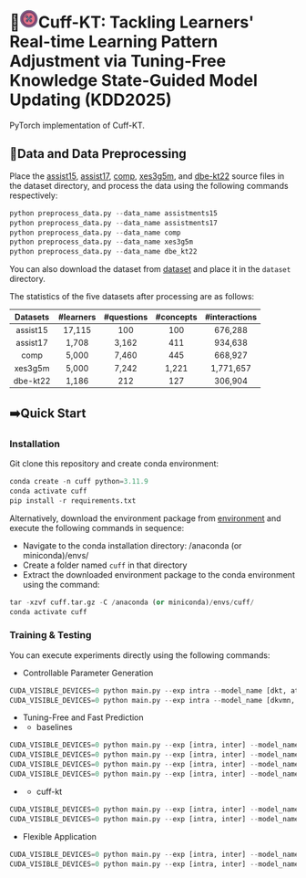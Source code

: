 # 🚀![1727842522286](assets/logo.png)Cuff-KT: Tackling Learners' Real-time Learning Pattern Adjustment via Tuning-Free Knowledge State-Guided Model Updating (KDD2025)

PyTorch implementation of Cuff-KT.

## 🌟Data and Data Preprocessing

Place the [assist15](https://sites.google.com/site/assistmentsdata/datasets/2015-assistments-skill-builder-data), [assist17](https://sites.google.com/view/assistmentsdatamining/dataset?authuser=0), [comp](https://github.com/wahr0411/PTADisc), [xes3g5m](https://github.com/ai4ed/XES3G5M), and [dbe-kt22](https://dataverse.ada.edu.au/dataset.xhtml?persistentId=doi:10.26193/6DZWOH) source files in the dataset directory, and process the data using the following commands respectively:

```python
python preprocess_data.py --data_name assistments15
python preprocess_data.py --data_name assistments17
python preprocess_data.py --data_name comp
python preprocess_data.py --data_name xes3g5m
python preprocess_data.py --data_name dbe_kt22
```

You can also download the dataset from [dataset](https://drive.google.com/drive/folders/1egDh9SZGHrIx1ZHiKZS2udE0-uEFRPa7?usp=sharing) and place it in the `dataset` directory.

The statistics of the five datasets after processing are as follows:

| Datasets | #learners | #questions | #concepts | #interactions |
| :------: | :-------: | :--------: | :-------: | :-----------: |
| assist15 |  17,115  |    100    |    100    |    676,288    |
| assist17 |   1,708   |   3,162   |    411    |    934,638    |
|   comp   |   5,000   |   7,460   |    445    |    668,927    |
| xes3g5m |   5,000   |   7,242   |   1,221   |   1,771,657   |
| dbe-kt22 |   1,186   |    212    |    127    |    306,904    |

## ➡️Quick Start

### Installation

Git clone this repository and create conda environment:

```python
conda create -n cuff python=3.11.9
conda activate cuff
pip install -r requirements.txt 
```

Alternatively, download the environment package from [environment](https://drive.google.com/file/d/1cp88niNVqeITelsCUrOOxJxjPGcxvQQG/view?usp=sharing) and execute the following commands in sequence:

- Navigate to the conda installation directory: /anaconda (or miniconda)/envs/
- Create a folder named `cuff` in that directory
- Extract the downloaded environment package to the conda environment using the command:

```python
tar -xzvf cuff.tar.gz -C /anaconda (or miniconda)/envs/cuff/
conda activate cuff
```

### Training & Testing

You can execute experiments directly using the following commands:

- Controllable Parameter Generation

```python
CUDA_VISIBLE_DEVICES=0 python main.py --exp intra --model_name [dkt, atdkt] --data_name [assistments15, assistments17, comp, xes3g5m, dbe_kt22] --method cuff --rank 1 --control [ecod, pca, iforest, lof, cuff] --ratio [0, 0.2, 0.4, 0.6, 0.8, 1]
CUDA_VISIBLE_DEVICES=0 python main.py --exp intra --model_name [dkvmn, stablekt, dimkt, diskt, akt] --data_name [assistments15, assistments17, comp, xes3g5m, dbe_kt22] --method cuff --rank 1 --control [ecod, pca, iforest, lof, cuff] --ratio [0, 0.2, 0.4, 0.6, 0.8, 1] --convert True
```

- Tuning-Free and Fast Prediction
- - baselines

```python
CUDA_VISIBLE_DEVICES=0 python main.py --exp [intra, inter] --model_name [dkt, atdkt] --data_name [assistments15, assistments17, comp, xes3g5m, dbe_kt22]
CUDA_VISIBLE_DEVICES=0 python main.py --exp [intra, inter] --model_name [dkvmn, stablekt, dimkt, diskt, akt] --data_name [assistments15, assistments17, comp, xes3g5m, dbe_kt22] --convert True
CUDA_VISIBLE_DEVICES=0 python main.py --exp [intra, inter] --model_name [dkt, atdkt] --data_name [assistments15, assistments17, comp, xes3g5m, dbe_kt22] --method [fft, adapter, bitfit]
CUDA_VISIBLE_DEVICES=0 python main.py --exp [intra, inter] --model_name [dkvmn, stablekt, dimkt, diskt, akt] --data_name [assistments15, assistments17, comp, xes3g5m, dbe_kt22] --method [fft, adapter, bitfit]  --convert True
```

- - cuff-kt

```python
CUDA_VISIBLE_DEVICES=0 python main.py --exp [intra, inter] --model_name [dkt, atdkt] --data_name [assistments15, assistments17, comp, xes3g5m, dbe_kt22] --method cuff --rank 1
CUDA_VISIBLE_DEVICES=0 python main.py --exp [intra, inter] --model_name [dkvmn, stablekt, dimkt, diskt, akt] --data_name [assistments15, assistments17, comp, xes3g5m, dbe_kt22] --method cuff --rank 1 --convert True
```

- Flexible Application

```python
CUDA_VISIBLE_DEVICES=0 python main.py --exp [intra, inter] --model_name [dkt, atdkt] --data_name [assistments15, assistments17, comp, xes3g5m, dbe_kt22] --method cuff+ --rank 1
CUDA_VISIBLE_DEVICES=0 python main.py --exp [intra, inter] --model_name [dkvmn, stablekt, dimkt, diskt, akt] --data_name [assistments15, assistments17, comp, xes3g5m, dbe_kt22] --method cuff+ --rank 1 --convert True
```
